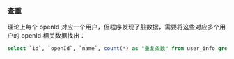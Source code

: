 ### 查重

理论上每个 openId 对应一个用户，但程序发现了脏数据，需要将这些对应多个用户的 openId 相关数据找出：

```sql
select `id`, `openId`, `name`, count(*) as "重复条数" from user_info group by openId having count(*) > 1;
```

